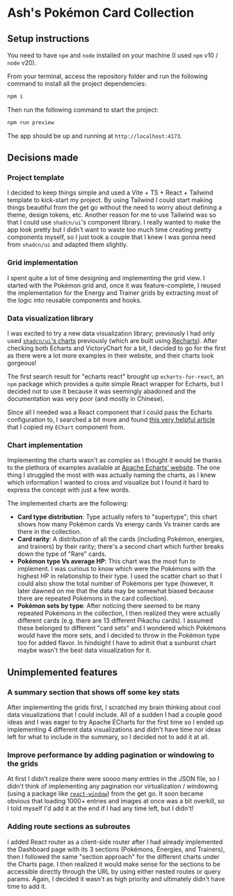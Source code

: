# Ash's Pokémon Card Collection

## Setup instructions

You need to have `npm` and `node` installed on your machine (I used `npm` v10 / `node` v20).

From your terminal, access the repository folder and run the following command to install all the project dependencies:

```bash
npm i
```

Then run the following command to start the project:

```bash
npm run preview
```

The app should be up and running at `http://localhost:4173`.

## Decisions made

### Project template

I decided to keep things simple and used a Vite + TS + React + Tailwind template to kick-start my project. By using Tailwind I could start making things beautiful from the get go without the need to worry about defining a theme, design tokens, etc. Another reason for me to use Tailwind was so that I could use `shadcn/ui`'s component library. I really wanted to make the app look pretty but I didn't want to waste too much time creating pretty components myself, so I just took a couple that I knew I was gonna need from `shadcn/ui` and adapted them slightly.

### Grid implementation

I spent quite a lot of time designing and implementing the grid view. I started with the Pokémon grid and, once it was feature-complete, I reused the implementation for the Energy and Trainer grids by extracting most of the logic into reusable components and hooks.

### Data visualization library

I was excited to try a new data visualization library; previously I had only used [`shadcn/ui`'s charts](https://ui.shadcn.com/charts) previously (which are built using [Recharts](https://recharts.org/en-US/)). After checking both Echarts and VictoryChart for a bit, I decided to go for the first as there were a lot more examples in their website, and their charts look gorgeous!

The first search result for "echarts react" brought up `echarts-for-react`, an `npm` package which provides a quite simple React wrapper for Echarts, but I decided not to use it because it was seemingly abadoned and the documentation was very poor (and mostly in Chinese).

Since all I needed was a React component that I could pass the Echarts configuration to, I searched a bit more and found [this very helpful article](https://dev.to/manufac/using-apache-echarts-with-react-and-typescript-353k) that I copied my `EChart` component from.

### Chart implementation

Implementing the charts wasn't as complex as I thought it would be thanks to the plethora of examples available at [Apache Echarts' website](https://echarts.apache.org/examples/en/index.html). The one thing I struggled the most with was actually naming the charts, as I knew which information I wanted to cross and visualize but I found it hard to express the concept with just a few words.

The implemented charts are the following:
- **Card type distribution**: Type actually refers to "supertype"; this chart shows how many Pokémon cards Vs energy cards Vs trainer cards are there in the collection.
- **Card rarity**: A distribution of all the cards (including Pokémon, energies, and trainers) by their rarity; there's a second chart which further breaks down the type of "Rare" cards.
- **Pokémon type Vs average HP**: This chart was the most fun to implement. I was curious to know which were the Pokémons with the highest HP in relationship to their type. I used the scatter chart so that I could also show the total number of Pokémons per type (however, it later dawned on me that the data may be somewhat biased because there are repeated Pokémons in the card collection).
- **Pokémon sets by type**: After noticing there seemed to be many repeated Pokémons in the collection, I then realized they were actually different cards (e.g. there are 13 different Pikachu cards). I assumed these belonged to different "card sets" and I wondered which Pokémons would have the more sets, and I decided to throw in the Pokémon type too for added flavor. In hindsight I have to admit that a sunburst chart maybe wasn't the best data visualization for it.

## Unimplemented features

### A summary section that shows off some key stats
After implementing the grids first, I scratched my brain thinking about cool data visualizations that I could include. All of a sudden I had a couple good ideas and I was eager to try Apache ECharts for the first time so I ended up implementing 4 different data visualizations and didn't have time nor ideas left for what to include in the summary, so I decided not to add it at all.

### Improve performance by adding pagination or windowing to the grids
At first I didn't realize there were soooo many entries in the JSON file, so I didn't think of implementing any pagination nor virtualization / windowing (using a package like [`react-window`](https://github.com/bvaughn/react-window)) from the get go. It soon became obvious that loading 1000+ entries and images at once was a bit overkill, so I told myself I'd add it at the end if I had any time left, but I didn't!

### Adding route sections as subroutes

I added React router as a client-side router after I had already implemented the Dashboard page with its 3 sections (Pokémons, Energies, and Trainers), then I followed the same "section approach" for the different charts under the Charts page. I then realized it would make sense for the sections to be accessible directly through the URL by using either nested routes or query params. Again, I decided it wasn't as high priority and ultimately didn't have time to add it.